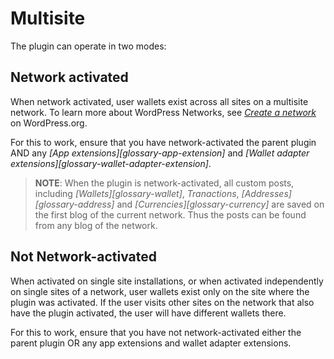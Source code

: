 # Multisite

The plugin can operate in two modes:

## Network activated

When network activated, user wallets exist across all sites on a multisite network. To learn more about WordPress Networks, see *[Create a network][wp-create-network]* on WordPress.org.

For this to work, ensure that you have network-activated the parent plugin AND any *[App extensions][glossary-app-extension]* and *[Wallet adapter extensions][glossary-wallet-adapter-extension]*.

> **NOTE**: When the plugin is network-activated, all custom posts, including *[Wallets][glossary-wallet]*, *Tranactions*, *[Addresses][glossary-address]* and *[Currencies][glossary-currency]* are saved on the first blog of the current network. Thus the posts can be found from any blog of the network.

## Not Network-activated

When activated on single site installations, or when activated independently on single sites of a network, user wallets exist only on the site where the plugin was activated. If the user visits other sites on the network that also have the plugin activated, the user will have different wallets there.

For this to work, ensure that you have not network-activated either the parent plugin OR any app extensions and wallet adapter extensions.

[wp-create-network]: https://wordpress.org/support/article/create-a-network/ "Create a Network"


